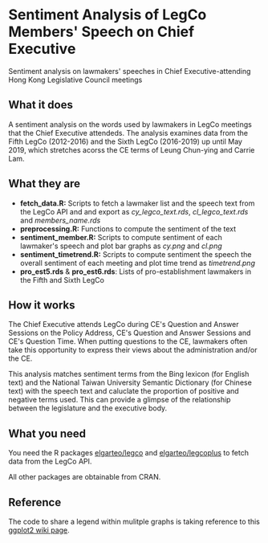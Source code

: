 # Sentiment Analysis of LegCo Members' Speech on Chief Executive
Sentiment analysis on lawmakers' speeches in Chief Executive-attending Hong Kong Legislative Council meetings

## What it does
A sentiment analysis on the words used by lawmakers in LegCo meetings that the Chief Executive attendeds.
The analysis examines data from the Fifth LegCo (2012-2016) and the Sixth LegCo (2016-2019) up until May 2019,
which stretches acorss the CE terms of Leung Chun-ying and Carrie Lam.

## What they are
* **fetch_data.R:** Scripts to fetch a lawmaker list and the speech text from the LegCo API and and export as
*cy_legco_text.rds*, *cl_legco_text.rds* and *members_name.rds*
* **preprocessing.R:** Functions to compute the sentiment of the text
* **sentiment_member.R:** Scripts to compute sentiment of each lawmaker's speech and plot bar graphs as *cy.png*
and *cl.png*
* **sentiment_timetrend.R:** Scripts to compute sentiment the speech the overall sentiment of each meeting and
plot time trend as *timetrend.png*
* **pro_est5.rds** & **pro_est6.rds**: Lists of pro-establishment lawmakers in the Fifth and Sixth LegCo

## How it works
The Chief Executive attends LegCo during CE's Question and Answer Sessions on the Policy Address, 
CE's Question and Answer Sessions and CE's Question Time. When putting questions to the CE, lawmakers
often take this opportunity to express their views about the administration and/or the CE.

This analysis matches sentiment terms from the Bing lexicon (for English text) and the National Taiwan
University Semantic Dictionary (for Chinese text) with the speech text and caluclate the proportion of positive and
negative terms used. This can provide a glimpse of the relationship between the legislature and 
the executive body.

## What you need
You need the R packages [elgarteo/legco](https://github.com/elgarteo/legco) and 
[elgarteo/legcoplus](https://github.com/elgarteo/legcoplus) to fetch data from the LegCo API.

All other packages are obtainable from CRAN.

## Reference
The code to share a legend within mulitple graphs is taking reference to this 
[ggplot2 wiki page](https://github.com/tidyverse/ggplot2/wiki/Share-a-legend-between-two-ggplot2-graphs).
